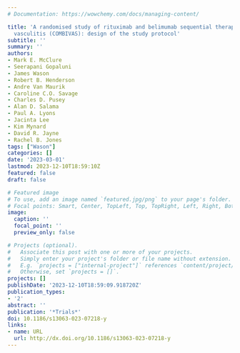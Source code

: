 ```yaml
---
# Documentation: https://wowchemy.com/docs/managing-content/

title: 'A randomised study of rituximab and belimumab sequential therapy in PR3 ANCA-associated
  vasculitis (COMBIVAS): design of the study protocol'
subtitle: ''
summary: ''
authors:
- Mark E. McClure
- Seerapani Gopaluni
- James Wason
- Robert B. Henderson
- Andre Van Maurik
- Caroline C.O. Savage
- Charles D. Pusey
- Alan D. Salama
- Paul A. Lyons
- Jacinta Lee
- Kim Mynard
- David R. Jayne
- Rachel B. Jones
tags: ["Wason"]
categories: []
date: '2023-03-01'
lastmod: 2023-12-10T18:59:10Z
featured: false
draft: false

# Featured image
# To use, add an image named `featured.jpg/png` to your page's folder.
# Focal points: Smart, Center, TopLeft, Top, TopRight, Left, Right, BottomLeft, Bottom, BottomRight.
image:
  caption: ''
  focal_point: ''
  preview_only: false

# Projects (optional).
#   Associate this post with one or more of your projects.
#   Simply enter your project's folder or file name without extension.
#   E.g. `projects = ["internal-project"]` references `content/project/deep-learning/index.md`.
#   Otherwise, set `projects = []`.
projects: []
publishDate: '2023-12-10T18:59:09.918720Z'
publication_types:
- '2'
abstract: ''
publication: '*Trials*'
doi: 10.1186/s13063-023-07218-y
links:
- name: URL
  url: http://dx.doi.org/10.1186/s13063-023-07218-y
---
```

